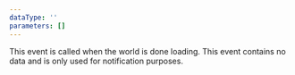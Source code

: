 ```yaml
---
dataType: ''
parameters: []
---
```


This event is called when the world is done loading. This event contains no data and is only used for notification purposes.

